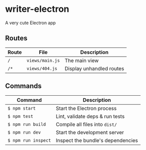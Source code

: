 # writer-electron
A very cute Electron app

## Routes
Route              | File               | Description                     |
-------------------|--------------------|---------------------------------|
`/`              | `views/main.js`  | The main view
`/*`             | `views/404.js`   | Display unhandled routes

## Commands
Command                | Description                                      |
-----------------------|--------------------------------------------------|
`$ npm start`        | Start the Electron process
`$ npm test`         | Lint, validate deps & run tests
`$ npm run build`    | Compile all files into `dist/`
`$ npm run dev`      | Start the development server
`$ npm run inspect`  | Inspect the bundle's dependencies